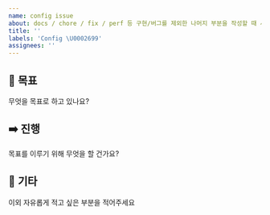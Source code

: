 ```yaml
---
name: config issue
about: docs / chore / fix / perf 등 구현/버그를 제외한 나머지 부분을 작성할 때 사용하는 탬플릿입니다.
title: ''
labels: 'Config \U0002699'
assignees: ''
---
```


## 🚀 목표

무엇을 목표로 하고 있나요?

## ➡️ 진행

목표를 이루기 위해 무엇을 할 건가요?

## 🎸 기타

이외 자유롭게 적고 싶은 부분을 적어주세요
